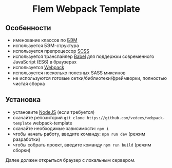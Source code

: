 <div align="center">
  <h1>Flem Webpack Template</h1>
</div>

## Особенности
* именование классов по [БЭМ](https://ru.bem.info/)
* используется БЭМ-структура
* используется препроцессор [SCSS](https://sass-lang.com/)
* используется транспайлер [Babel](https://babeljs.io/) для поддержки современного JavaScript (ES6) в браузерах
* используется [Webpack](https://webpack.js.org/)
* используется несколько полезных SASS миксинов
* не используются готовые сетки/библиотеки/фреймворки, полностью чистая сборка

## Установка
* установите [NodeJS](https://nodejs.org/en/) (если требуется)
* скачайте репозиторий ```git clone https://github.com/vedees/webpack-template``` webpack-template
* скачайте необходимые зависимости: ```npm i```
* чтобы начать работу, введите команду: ```npm run dev``` (режим разработки)
* чтобы собрать проект, введите команду ```npm run build``` (режим сборки)

Далее должен открыться браузер с локальным сервером.